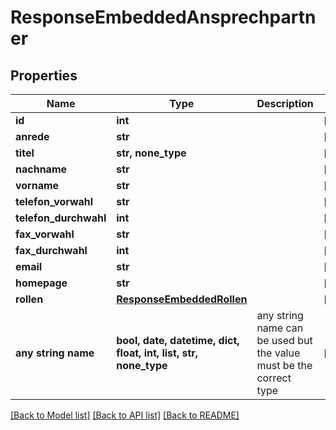 # ResponseEmbeddedAnsprechpartner


## Properties
Name | Type | Description | Notes
------------ | ------------- | ------------- | -------------
**id** | **int** |  | [optional] 
**anrede** | **str** |  | [optional] 
**titel** | **str, none_type** |  | [optional] 
**nachname** | **str** |  | [optional] 
**vorname** | **str** |  | [optional] 
**telefon_vorwahl** | **str** |  | [optional] 
**telefon_durchwahl** | **int** |  | [optional] 
**fax_vorwahl** | **str** |  | [optional] 
**fax_durchwahl** | **int** |  | [optional] 
**email** | **str** |  | [optional] 
**homepage** | **str** |  | [optional] 
**rollen** | [**ResponseEmbeddedRollen**](ResponseEmbeddedRollen.md) |  | [optional] 
**any string name** | **bool, date, datetime, dict, float, int, list, str, none_type** | any string name can be used but the value must be the correct type | [optional]

[[Back to Model list]](../README.md#documentation-for-models) [[Back to API list]](../README.md#documentation-for-api-endpoints) [[Back to README]](../README.md)


